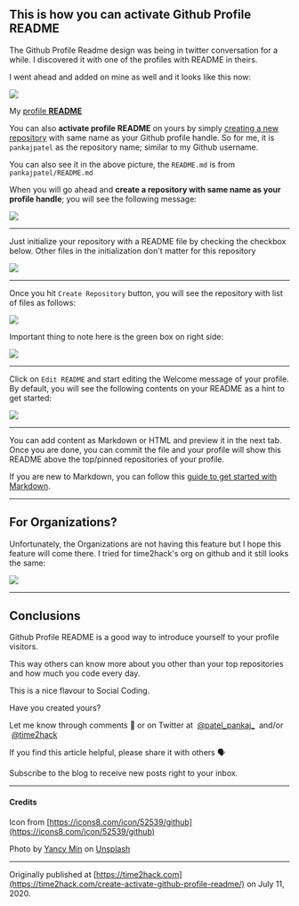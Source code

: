 ## This is how you can activate Github Profile README

The Github Profile Readme design was being in twitter conversation for a while. I discovered it with one of the profiles with README in theirs.

I went ahead and added on mine as well and it looks like this now:

![](https://res.cloudinary.com/time2hack/image/upload/q_auto:good,f_auto/profile-readme.png)

My [profile **README**](https://github.com/pankajpatel)

You can also **activate profile README** on yours by simply [creating a new repository](https://github.com/new) with same name as your Github profile handle. So for me, it is `pankajpatel` as the repository name; similar to my Github username.

You can also see it in the above picture, the `README.md` is from `pankajpatel/README.md`

When you will go ahead and **create a repository with same name as your profile handle**; you will see the following message:

![](https://res.cloudinary.com/time2hack/image/upload/q_auto:good,f_auto/new-repo.png)

---

Just initialize your repository with a README file by checking the checkbox below. Other files in the initialization don't matter for this repository

![](https://res.cloudinary.com/time2hack/image/upload/q_auto:good,f_auto/initialize-with-README.png)

---

Once you hit `Create Repository` button, you will see the repository with list of files as follows:

![](https://res.cloudinary.com/time2hack/image/upload/q_auto:good,f_auto/fresh-README-repo.png)

Important thing to note here is the green box on right side:

![](https://res.cloudinary.com/time2hack/image/upload/q_auto:good,f_auto/readme-repo-edit-readme.png)

---

Click on `Edit README` and start editing the Welcome message of your profile. By default, you will see the following contents on your README as a hint to get started:

![](https://res.cloudinary.com/time2hack/image/upload/q_auto:good,f_auto/start-editing-profile-README.png)

---

You can add content as Markdown or HTML and preview it in the next tab. Once you are done, you can commit the file and your profile will show this README above the top/pinned repositories of your profile.

If you are new to Markdown, you can follow this [guide to get started with Markdown](https://guides.github.com/features/mastering-markdown/).

---

## For Organizations?

Unfortunately, the Organizations are not having this feature but I hope this feature will come there. I tried for time2hack's org on github and it still looks the same:

![](https://res.cloudinary.com/time2hack/image/upload/q_auto:good,f_auto/org-time2hack-readme.png)

---

## Conclusions

Github Profile README is a good way to introduce yourself to your profile visitors.

This way others can know more about you other than your top repositories and how much you code every day.

This is a nice flavour to Social Coding.

Have you created yours?

Let me know through comments 💬 or on Twitter at  [@patel\_pankaj\_](https://twitter.com/patel_pankaj_)  and/or  [@time2hack](https://twitter.com/time2hack)

If you find this article helpful, please share it with others 🗣

Subscribe to the blog to receive new posts right to your inbox.

---

#### Credits

Icon from [https://icons8.com/icon/52539/github](https://icons8.com/icon/52539/github)

Photo by [Yancy Min](https://unsplash.com/@yancymin?utm_source=unsplash&utm_medium=referral&utm_content=creditCopyText) on [Unsplash](https://unsplash.com/s/photos/github?utm_source=unsplash&utm_medium=referral&utm_content=creditCopyText)

---

Originally published at [https://time2hack.com](https://time2hack.com/create-activate-github-profile-readme/) on July 11, 2020.